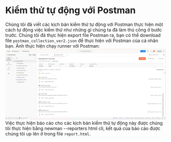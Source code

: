 # Kiểm thử tự động với Postman 
Chúng tôi đã viết các kịch bản kiểm thử tự động với Postman thực hiện một cách tự động việc kiểm thử như những gì chúng ta đã làm thủ công ở bước trước.
Chúng tôi đã thực hiện export file Postman ra, bạn có thể download file `postman_collection_ver2.json` để thực hiện với Postman của cá nhân bạn.
Ảnh thực hiện chạy runner với Postman:
![](./img/runner.JPG)
Việc thực hiện báo cáo cho các kịch bản kiểm thử tự động này được chúng tôi thực hiện bằng newman --reporters html cli, kết quả của báo cáo được chúng tôi up lên ở trong file `report.html`.